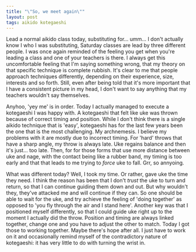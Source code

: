```yaml
---
title: "\"So, we meet again\""
layout: post
tags: aikido kotegaeshi
---
```

Lead a normal aikido class today, substituting for… umm… I don't actually know I who I was substituting, Saturday classes are lead by three different people. I was once again reminded of the feeling you get when you're leading a class and one of your teachers is there. I always get this uncomfortable feeling that I'm saying something wrong, that my theory on that specific technique is complete rubbish. It's clear to me that people approach techniques differently, depending on their experience, size, interests and so forth. Still, even after being told that it's more important that I have a consistent picture in my head, I don't want to say anything that my teachers wouldn't say themselves.

Anyhoo, 'yey me' is in order. Today I actually managed to execute a kotegaeshi I was happy with. A kotegaeshi that felt like uke was thrown because of correct timing and position. While I don't think there is a single aikido technique that is 'easy', kotegaeshi has for the last few years been the one that is the most challenging. My archnemesis. I believe my problems with it are mostly due to incorrect timing. For 'hard' throws that have a sharp angle, my throw is always late. Uke regains balance and then it's just… too late. Then, for for those forms that use more distance between uke and nage, with the contact being like a rubber band, my timing is too early and that that leads to me trying to <em>force</em> uke to fall. Grr, so annyoing.

What was different today? Well, I took my time. Or rather, gave uke the time they need. I think the reason has been that I don't <em>trust</em> the uke to turn and return, so that I can continue guiding them down and out. But why wouldn't they, they've attacked me and will continue if they can. So one should be able to wait for the uke, and try achieve the feeling of 'doing together' as opposed to 'you fly through the air and I stand here'. Another key was that I positioned myself differently, so that I could guide uke right up to the moment I actually did the throw. Position and timing are always linked together, change one and you have to adjust the other to match. Today I got those to working together. Maybe there's hope after all. I just have to work on it and occasionally remind myself of the contradictory nature of kotegaeshi: it has very little to do with turning the wrist in.

